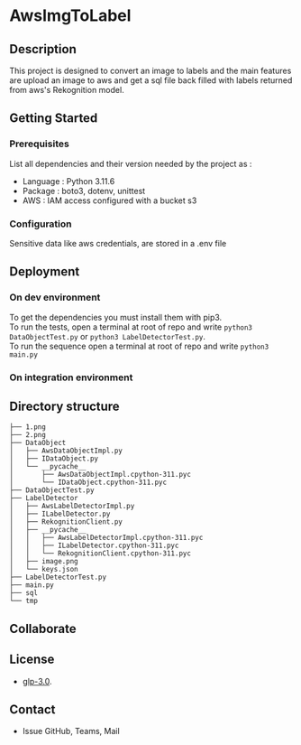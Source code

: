 # AwsImgToLabel 



## Description

This project is designed to convert an image to labels and the main features are upload an image to aws and get a sql file back filled with labels returned from aws's Rekognition model.

## Getting Started

### Prerequisites

List all dependencies and their version needed by the project as :

* Language : Python 3.11.6
* Package : boto3, dotenv, unittest
* AWS : IAM access configured with a bucket s3

### Configuration

Sensitive data like aws credentials, are stored in a .env file

## Deployment

### On dev environment

To get the dependencies you must install them with pip3.  
To run the tests, open a terminal at root of repo and write `python3 DataObjectTest.py` or `python3 LabelDetectorTest.py`.  
To run the sequence open a terminal at root of repo and write `python3 main.py`

### On integration environment


## Directory structure

```shell
├── 1.png
├── 2.png
├── DataObject
│   ├── AwsDataObjectImpl.py
│   ├── IDataObject.py
│   └── __pycache__
│       ├── AwsDataObjectImpl.cpython-311.pyc
│       └── IDataObject.cpython-311.pyc
├── DataObjectTest.py
├── LabelDetector
│   ├── AwsLabelDetectorImpl.py
│   ├── ILabelDetector.py
│   ├── RekognitionClient.py
│   ├── __pycache__
│   │   ├── AwsLabelDetectorImpl.cpython-311.pyc
│   │   ├── ILabelDetector.cpython-311.pyc
│   │   └── RekognitionClient.cpython-311.pyc
│   ├── image.png
│   └── keys.json
├── LabelDetectorTest.py
├── main.py
├── sql
└── tmp
```

## Collaborate


## License

* [glp-3.0](https://www.gnu.org/licenses/gpl-3.0.en.html).

## Contact

* Issue GitHub, Teams, Mail
